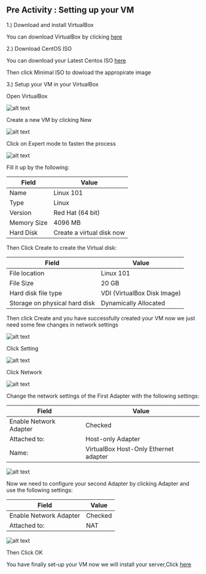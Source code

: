 ## Pre Activity : Setting up your VM

1.) Download and install VirtualBox

You can download VirtualBox by clicking [here](https://www.virtualbox.org/wiki/Downloads)

2.) Download CentOS ISO

You can download your Latest Centos ISO [here](https://www.centos.org/download/)

Then click Minimal ISO to dowload the appropirate image

3.) Setup your VM in your VirtualBox

Open VirtualBox

![alt text][pre01-VirtualBox]

Create a new VM by clicking New

![alt text][pre02-CreateVM]

Click on Expert mode to fasten the process

![alt text][pre03-ExpertMode]

Fill it up by the following:

|Field|Value|
|---|---|
|Name|Linux 101|
|Type|Linux|
|Version|Red Hat (64 bit)|
|Memory Size|4096 MB|
|Hard Disk|Create a virtual disk now|


Then Click Create to create the Virtual disk:

|Field|Value|
|---|---|
| File location | Linux 101 |
| File Size | 20 GB |
| Hard disk file type | VDI (VirtualBox Disk Image) |
| Storage on physical hard disk | Dynamically Allocated |


Then click Create and you have successfully created your VM now we just need some few changes in network settings

![alt text][pre06-VMSample]

Click Setting

![alt text][pre07-Settings]

Click Network

![alt text][pre08-Network]

Change the network settings of the First Adapter with the following settings:

|Field|Value|
|---|---|
|Enable Network Adapter| Checked |
|Attached to:|Host-only Adapter|
|Name:|VirtualBox Host-Only Ethernet adapter|

![alt text][pre09-Adapter1]

Now we need to configure your second Adapter by clicking Adapter and use the following settings:

|Field|Value|
|---|---|
|Enable Network Adapter| Checked |
|Attached to:|NAT|

![alt text][pre10-Adapter2]

Then Click OK

You have finally set-up your VM now we will install your server,Click [here](https://github.com/ajohnsc/L101/blob/master/activities/README.md)


[pre01-VirtualBox]: https://github.com/ajohnsc/L101/blob/master/pictures/pre01-VirtualBox.PNG "Sample Opened VirtualBox"

[pre02-CreateVM]: https://github.com/ajohnsc/L101/blob/master/pictures/pre02-CreateVM.PNG
"It will popout simillar like this"

[pre03-ExpertMode]: https://github.com/ajohnsc/L101/blob/master/pictures/pre03-ExpertMode.PNG

[pre05-Storage]: https://github.com/ajohnsc/L101/blob/master/pictures/pre05-Storage.PNG

[pre06-VMSample]: https://github.com/ajohnsc/L101/blob/master/pictures/pre06-VMSample.PNG

[pre07-Settings]: https://github.com/ajohnsc/L101/blob/master/pictures/pre07-Settings.PNG

[pre08-Network]: https://github.com/ajohnsc/L101/blob/master/pictures/pre08-Network.PNG

[pre09-Adapter1]: https://github.com/ajohnsc/L101/blob/master/pictures/pre09-Adapter1.PNG

[pre10-Adapter2]: https://github.com/ajohnsc/L101/blob/master/pictures/pre10-Adapter2.PNG
